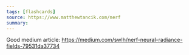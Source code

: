 ```yaml
---
tags: [flashcards]
source: https://www.matthewtancik.com/nerf
summary:
---
```


Good medium article: https://medium.com/swlh/nerf-neural-radiance-fields-79531da37734

